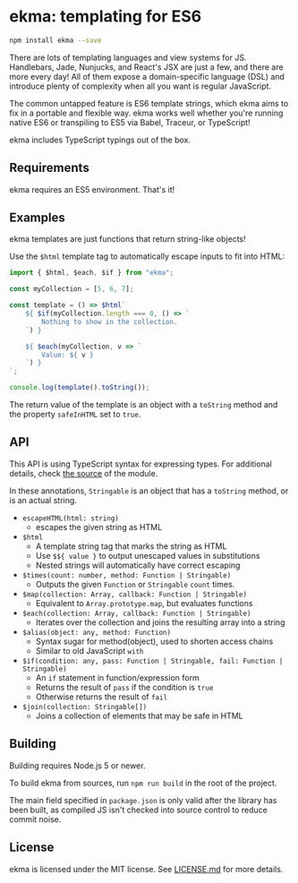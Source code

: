 # ekma: templating for ES6
```sh
npm install ekma --save
```

There are lots of templating languages and view systems for JS. Handlebars, Jade, Nunjucks, and React's JSX are just a few, and there are more every day! All of them expose a domain-specific language (DSL) and introduce plenty of complexity when all you want is regular JavaScript.

The common untapped feature is ES6 template strings, which ekma aims to fix in a portable and flexible way. ekma works well whether you're running native ES6 or transpiling to ES5 via Babel, Traceur, or TypeScript!

ekma includes TypeScript typings out of the box.

## Requirements
ekma requires an ES5 environment. That's it!

## Examples
ekma templates are just functions that return string-like objects!

Use the `$html` template tag to automatically escape inputs to fit into HTML:

```js
import { $html, $each, $if } from "ekma";

const myCollection = [5, 6, 7];

const template = () => $html`
	${ $if(myCollection.length === 0, () => `
		Nothing to show in the collection.
	`) }

	${ $each(myCollection, v => `
		Value: ${ v }
	`) }
`;

console.log(template().toString());
```

The return value of the template is an object with a `toString` method and the property `safeInHTML` set to `true`.

## API

This API is using TypeScript syntax for expressing types. For additional details, check [the source](https://github.com/LPGhatguy/ekma/blob/master/src/index.ts) of the module.

In these annotations, `Stringable` is an object that has a `toString` method, or is an actual string.

- `escapeHTML(html: string)`
	- escapes the given string as HTML
- `$html`
	- A template string tag that marks the string as HTML
	- Use `$${ value }` to output unescaped values in substitutions
	- Nested strings will automatically have correct escaping
- `$times(count: number, method: Function | Stringable)`
	- Outputs the given `Function` or `Stringable` `count` times.
- `$map(collection: Array, callback: Function | Stringable)`
	- Equivalent to `Array.prototype.map`, but evaluates functions
- `$each(collection: Array, callback: Function | Stringable)`
	- Iterates over the collection and joins the resulting array into a string
- `$alias(object: any, method: Function)`
	- Syntax sugar for method(object), used to shorten access chains
	- Similar to old JavaScript `with`
- `$if(condition: any, pass: Function | Stringable, fail: Function | Stringable)`
	- An `if` statement in function/expression form
	- Returns the result of `pass` if the condition is `true`
	- Otherwise returns the result of `fail`
- `$join(collection: Stringable[])`
	- Joins a collection of elements that may be safe in HTML

## Building
Building requires Node.js 5 or newer.

To build ekma from sources, run `npm run build` in the root of the project.

The main field specified in `package.json` is only valid after the library has been built, as compiled JS isn't checked into source control to reduce commit noise.

## License
ekma is licensed under the MIT license. See [LICENSE.md](LICENSE.md) for more details.